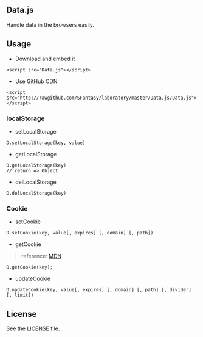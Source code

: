 Data.js
---

Handle data in the browsers easily.

## Usage

* Download and embed it

`<script src="Data.js"></script>`

* Use GitHub CDN

`<script src="http://rawgithub.com/SFantasy/laboratory/master/Data.js/Data.js"></script>`

### localStorage

* setLocalStorage

```
D.setLocalStorage(key, value)
```

* getLocalStorage

```
D.getLocalStorage(key)
// return => Object
```

* delLocalStorage

```
D.delLocalStorage(key)
```

### Cookie

* setCookie

```
D.setCookie(key, value[, expires] [, domain] [, path])
```
* getCookie

> reference: [MDN](https://developer.mozilla.org/en-US/docs/Web/API/document.cookie#A_little_framework.3A_a_complete_cookies_reader.2Fwriter_with_full_unicode_support)

```
D.getCookie(key);
```

* updateCookie

```
D.updateCookie(key, value[, expires] [, domain] [, path] [, divider] [, limit])
```

## License

See the LICENSE file.